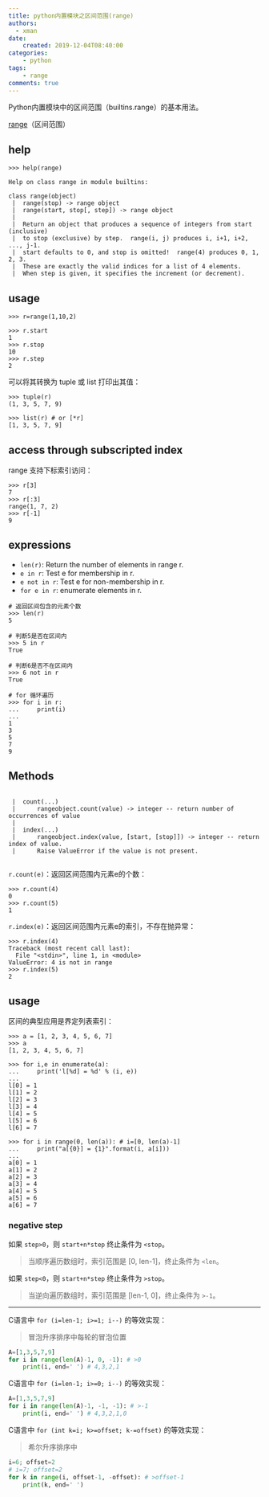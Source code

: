 ```yaml
---
title: python内置模块之区间范围(range)
authors:
  - xman
date:
    created: 2019-12-04T08:40:00
categories:
    - python
tags:
    - range
comments: true
---
```


Python内置模块中的区间范围（builtins.range）的基本用法。

<!-- more -->

[range](https://docs.python.org/3/library/stdtypes.html#range)（区间范围）

## help

```Shell
>>> help(range)

Help on class range in module builtins:

class range(object)
 |  range(stop) -> range object
 |  range(start, stop[, step]) -> range object
 |
 |  Return an object that produces a sequence of integers from start (inclusive)
 |  to stop (exclusive) by step.  range(i, j) produces i, i+1, i+2, ..., j-1.
 |  start defaults to 0, and stop is omitted!  range(4) produces 0, 1, 2, 3.
 |  These are exactly the valid indices for a list of 4 elements.
 |  When step is given, it specifies the increment (or decrement).
```

## usage

```shell
>>> r=range(1,10,2)

>>> r.start
1
>>> r.stop
10
>>> r.step
2
```

可以将其转换为 tuple 或 list 打印出其值：

```
>>> tuple(r)
(1, 3, 5, 7, 9)

>>> list(r) # or [*r]
[1, 3, 5, 7, 9]
```

## access through subscripted index

range 支持下标索引访问：

```shell
>>> r[3]
7
>>> r[:3]
range(1, 7, 2)
>>> r[-1]
9
```

## expressions

- `len(r)`: Return the number of elements in range r.  
- `e in r`: Test e for membership in r.  
- `e not in r`: Test e for non-membership in r.  
- `for e in r`: enumerate elements in r.  

```shell
# 返回区间包含的元素个数
>>> len(r)
5

# 判断5是否在区间内
>>> 5 in r
True

# 判断6是否不在区间内
>>> 6 not in r
True

# for 循环遍历
>>> for i in r:
...     print(i)
... 
1
3
5
7
9
```

## Methods

```shell

 |  count(...)
 |      rangeobject.count(value) -> integer -- return number of occurrences of value
 |  
 |  index(...)
 |      rangeobject.index(value, [start, [stop]]) -> integer -- return index of value.
 |      Raise ValueError if the value is not present.
 
```

`r.count(e)`：返回区间范围内元素e的个数：

```shell
>>> r.count(4)
0
>>> r.count(5)
1
```

`r.index(e)`：返回区间范围内元素e的索引，不存在抛异常：

```shell
>>> r.index(4)
Traceback (most recent call last):
  File "<stdin>", line 1, in <module>
ValueError: 4 is not in range
>>> r.index(5)
2
```

## usage

区间的典型应用是界定列表索引：

```
>>> a = [1, 2, 3, 4, 5, 6, 7]
>>> a
[1, 2, 3, 4, 5, 6, 7]

>>> for i,e in enumerate(a):
...     print('l[%d] = %d' % (i, e))
...
l[0] = 1
l[1] = 2
l[2] = 3
l[3] = 4
l[4] = 5
l[5] = 6
l[6] = 7

>>> for i in range(0, len(a)): # i=[0, len(a)-1]
...     print("a[{0}] = {1}".format(i, a[i]))
...
a[0] = 1
a[1] = 2
a[2] = 3
a[3] = 4
a[4] = 5
a[5] = 6
a[6] = 7
```

### negative step

如果 `step>0`，则 `start+n*step` 终止条件为 `<stop`。

> 当顺序遍历数组时，索引范围是 [0, len-1]，终止条件为 `<len`。

如果 `step<0`，则 `start+n*step` 终止条件为 `>stop`。

> 当逆向遍历数组时，索引范围是 [len-1, 0]，终止条件为 `>-1`。

---

C语言中 `for (i=len-1; i>=1; i--)` 的等效实现：

> 冒泡升序排序中每轮的冒泡位置

```Python
A=[1,3,5,7,9]
for i in range(len(A)-1, 0, -1): # >0
    print(i, end=' ') # 4,3,2,1
```

C语言中 `for (i=len-1; i>=0; i--)` 的等效实现：

```Python
A=[1,3,5,7,9]
for i in range(len(A)-1, -1, -1): # >-1
    print(i, end=' ') # 4,3,2,1,0
```

C语言中 `for (int k=i; k>=offset; k-=offset)` 的等效实现：

> 希尔升序排序中

```Python
i=6; offset=2
# i=7; offset=2
for k in range(i, offset-1, -offset): # >offset-1
    print(k, end=' ')
```
